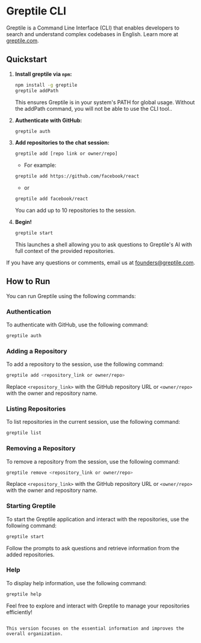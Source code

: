 
# Greptile CLI

Greptile is a Command Line Interface (CLI) that enables developers to search and understand complex codebases in English. Learn more at [greptile.com](https://greptile.com).

## Quickstart

1. **Install greptile via `npm`:**

   ```bash
   npm install -g greptile
   greptile addPath
   ```

   This ensures Greptile is in your system's PATH for global usage. Without the addPath command, you will not be able to use the CLI tool..

2. **Authenticate with GitHub:**

    ```bash
    greptile auth
    ```

3. **Add repositories to the chat session:**

    ```bash
    greptile add [repo link or owner/repo]
    ```

    - For example:

    ```bash
    greptile add https://github.com/facebook/react
    ```

    - or

    ```bash
    greptile add facebook/react
    ```

    You can add up to 10 repositories to the session.

4. **Begin!**

    ```bash
    greptile start
    ```

    This launches a shell allowing you to ask questions to Greptile's AI with full context of the provided repositories.

If you have any questions or comments, email us at founders@greptile.com.

## How to Run

You can run Greptile using the following commands:

### Authentication

To authenticate with GitHub, use the following command:

```bash
greptile auth
```

### Adding a Repository

To add a repository to the session, use the following command:

```bash
greptile add <repository_link or owner/repo>
```

Replace `<repository_link>` with the GitHub repository URL or `<owner/repo>` with the owner and repository name.

### Listing Repositories

To list repositories in the current session, use the following command:

```bash
greptile list
```

### Removing a Repository

To remove a repository from the session, use the following command:

```bash
greptile remove <repository_link or owner/repo>
```

Replace `<repository_link>` with the GitHub repository URL or `<owner/repo>` with the owner and repository name.

### Starting Greptile

To start the Greptile application and interact with the repositories, use the following command:

```bash
greptile start
```

Follow the prompts to ask questions and retrieve information from the added repositories.

### Help

To display help information, use the following command:

```bash
greptile help
```

Feel free to explore and interact with Greptile to manage your repositories efficiently!
```

This version focuses on the essential information and improves the overall organization.